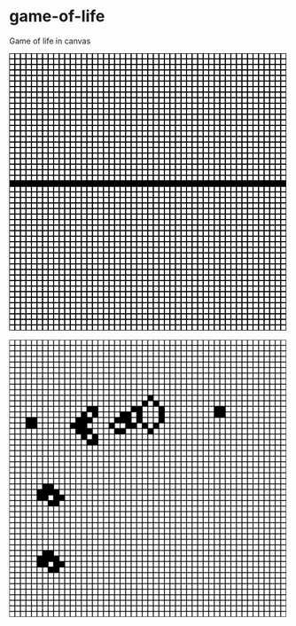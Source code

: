 # game-of-life

Game of life in canvas

![Game of life](/examples/game-of-life-1.gif)


![Game of life](/examples/game-of-life-2.gif)